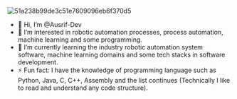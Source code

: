 ![51a238b99de3c51e7609096eb6f370d5](https://github.com/Ausrif-Dev/Ausrif-Dev/assets/173591538/dfde973a-f54f-453d-8cac-6271ebd1c002)

- 👋 Hi, I’m @Ausrif-Dev
- 👀 I’m interested in robotic automation processes, process automation, machine learning and some programming.
- 🌱 I’m currently learning the industry robotic automation system software, machine learning domains and some tech stacks in software development.
- ⚡ Fun fact: I have the knowledge of programming language such as Python, Java, C, C++, Assembly and the list continues (Technically I like to read and understand any code structure).

<!---
Ausrif-Dev/Ausrif-Dev is a ✨ special ✨ repository because its `README.md` (this file) appears on your GitHub profile.
You can click the Preview link to take a look at your changes.
--->
